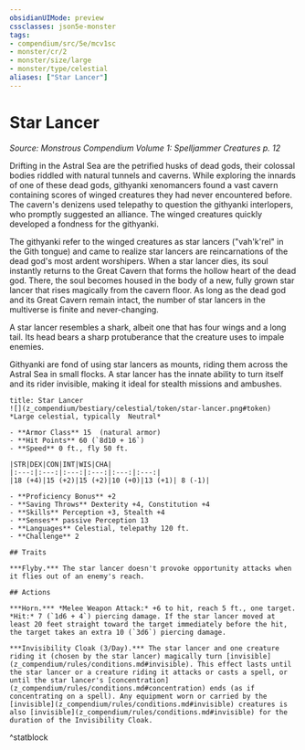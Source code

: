 ```yaml
---
obsidianUIMode: preview
cssclasses: json5e-monster
tags:
- compendium/src/5e/mcv1sc
- monster/cr/2
- monster/size/large
- monster/type/celestial
aliases: ["Star Lancer"]
---
```

# Star Lancer
*Source: Monstrous Compendium Volume 1: Spelljammer Creatures p. 12*  

Drifting in the Astral Sea are the petrified husks of dead gods, their colossal bodies riddled with natural tunnels and caverns. While exploring the innards of one of these dead gods, githyanki xenomancers found a vast cavern containing scores of winged creatures they had never encountered before. The cavern's denizens used telepathy to question the githyanki interlopers, who promptly suggested an alliance. The winged creatures quickly developed a fondness for the githyanki.

The githyanki refer to the winged creatures as star lancers ("vah'k'rel" in the Gith tongue) and came to realize star lancers are reincarnations of the dead god's most ardent worshipers. When a star lancer dies, its soul instantly returns to the Great Cavern that forms the hollow heart of the dead god. There, the soul becomes housed in the body of a new, fully grown star lancer that rises magically from the cavern floor. As long as the dead god and its Great Cavern remain intact, the number of star lancers in the multiverse is finite and never-changing.

A star lancer resembles a shark, albeit one that has four wings and a long tail. Its head bears a sharp protuberance that the creature uses to impale enemies.

Githyanki are fond of using star lancers as mounts, riding them across the Astral Sea in small flocks. A star lancer has the innate ability to turn itself and its rider invisible, making it ideal for stealth missions and ambushes.

```ad-statblock
title: Star Lancer
![](z_compendium/bestiary/celestial/token/star-lancer.png#token)
*Large celestial, typically  Neutral*

- **Armor Class** 15  (natural armor)
- **Hit Points** 60 (`8d10 + 16`)
- **Speed** 0 ft., fly 50 ft.

|STR|DEX|CON|INT|WIS|CHA|
|:---:|:---:|:---:|:---:|:---:|:---:|
|18 (+4)|15 (+2)|15 (+2)|10 (+0)|13 (+1)| 8 (-1)|

- **Proficiency Bonus** +2
- **Saving Throws** Dexterity +4, Constitution +4
- **Skills** Perception +3, Stealth +4
- **Senses** passive Perception 13
- **Languages** Celestial, telepathy 120 ft.
- **Challenge** 2

## Traits

***Flyby.*** The star lancer doesn't provoke opportunity attacks when it flies out of an enemy's reach.

## Actions

***Horn.*** *Melee Weapon Attack:* +6 to hit, reach 5 ft., one target. *Hit:* 7 (`1d6 + 4`) piercing damage. If the star lancer moved at least 20 feet straight toward the target immediately before the hit, the target takes an extra 10 (`3d6`) piercing damage.

***Invisibility Cloak (3/Day).*** The star lancer and one creature riding it (chosen by the star lancer) magically turn [invisible](z_compendium/rules/conditions.md#invisible). This effect lasts until the star lancer or a creature riding it attacks or casts a spell, or until the star lancer's [concentration](z_compendium/rules/conditions.md#concentration) ends (as if concentrating on a spell). Any equipment worn or carried by the [invisible](z_compendium/rules/conditions.md#invisible) creatures is also [invisible](z_compendium/rules/conditions.md#invisible) for the duration of the Invisibility Cloak.
```
^statblock
